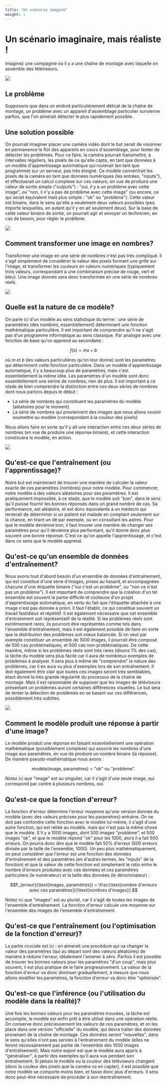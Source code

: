 ```yaml
---
title: "Un scénario imaginé"
weight: 1
---
```


# Un scénario imaginaire, mais réaliste !

Imaginez une compagnie où il y a une chaîne de montage avec laquelle on assemble
des téléviseurs.

![](/images/module2/tv_assembly_line.png)

## Le problème

Supposons que dans un endroit particulièrement délicat de la chaîne de montage,
un problème avec un appareil d'assemblage particulier survienne parfois, que
l'on aimerait détecter le plus rapidement possible.

## Une solution possible

On pourrait imaginer placer une caméra vidéo dont le but serait de visionner en
permanence le flot des appareils en cours d'assemblage, pour tenter de détecter
les problèmes. Pour ce faire, la caméra pourrait transmettre, à intervalles
réguliers, les pixels de ce qu'elle capte, en tant que données à un modèle
d'apprentissage automatique qui roulerait (en tant que programme) sur un
serveur, pas très éloigné. Ce modèle convertirait les pixels de la caméra en
tant que données numériques (les entrées, "inputs"), et effectuerait un calcul
complexe sur ces valeurs, en vue de produire une valeur de sortie simple
("outputs") : "oui, il y a un problème avec cette image", ou "non, il n'y a pas
de problème avec cette image" (ou encore, ce qui serait équivalent mais plus
simple : "ok" ou "problème"). Cette valeur est binaire, dans le sens qu'elle a
seulement deux valeurs possibles (peu importe lesquelles, en autant qu'il y en
ait seulement deux). Sur la base de cette valeur binaire de sortie, on pourrait
agir et envoyer un technicien, en cas de besoin, pour régler le problème.

![](/images/module2/tv_assembly_line_with_camera.png)

## Comment transformer une image en nombres?

Transformer une image en une série de nombres n'est pas très compliqué. Il
s'agit simplement de considérer la valeur des pixels formant une grille sur
l'image, et transformer les couleurs en valeurs numériques (typiquement trois
valeurs, correspondant à une combinaison précise de rouge, vert et bleu). Une
image donnée sera donc transformée en une série de nombres réels.

![](/images/module2/tv_pixel_grid.png)

## Quelle est la nature de ce modèle?

On parle ici d'un modèle au sens statistique du terme : une série de paramètres
(des nombres, essentiellement) déterminant une fonction mathématique
particulière. Il est important de comprendre qu'il ne s'agit pas d'un programme
informatique au sens classique. Par analogie avec une fonction de base qu'on
apprend au secondaire :

$$f(x) = mx + b$$

où $m$ et $b$ (les valeurs particulières qu'on leur donne) sont les paramètres
qui déterminent cette fonction particulière. Dans un modèle d'apprentissage
automatique, il y a beaucoup plus de paramètres, mais c'est essentiellement la
même idée. Les paramètres d'un modèle sont donc essentiellement une sérine de
nombres, rien de plus. Il est important à ce stade de bien comprendre la
distinction entre ces deux séries de nombres dont nous parlons depuis le début :

- La série de nombres qui constituent les paramètres du modèle (aléatoires pour
  le moment)
- La série de nombres qui proviennent des images que nous allons vouloir
  soumettre au modèle (correspondant à la couleur des pixels)

Nous allons faire en sorte qu'il y ait une interaction entre ces deux
séries de nombres (en vue de produire une réponse binaire), et cette
interaction constituera le modèle, en action.

![](/images/module2/model_parameters.png)

## Qu'est-ce que l'entraînement (ou l'apprentissage)?

Notre but est maintenant de trouver une manière de calculer la valeur exacte de
ces paramètres (nombres) pour notre modèle. Pour commencer, notre modèle a des
valeurs aléatoires pour ses paramètres. Il est pratiquement impossible, à ce
stade, que le modèle soit "bon", dans le sens qu'il puisse fournir les bonnes
réponses dans un grand nombre de cas. Sa performance, est aléatoire, et est donc
équivalente à un médecin qui tenterait de déterminer si un patient est malade en
comptant seulement sur la chance, en tirant un dé par exemple, ou en consultant
les astres. Pour que le modèle devienne bon, il faut trouver une manière de
changer ses paramètres pour qu'il devienne plus performant, qu'il donne donc
plus souvent une bonne réponse. C'est ce qu'on appelle l'apprentissage, et c'est
dans ce sens que le modèle apprend.

## Qu'est-ce qu'un ensemble de données d'entraînement?

Nous avons tout d'abord besoin d'un ensemble de données d'entraînement, qui est
constitué d'une série d'images, prises au hasard, et accompagnées chacune d'une
étiquette binaire ("oui c'est un problème", ou "non ce n'est pas un problème").
Il est important de comprendre que la création d'un tel ensemble est souvent la
partie difficile et coûteuse d'un projet d'apprentissage automatique, en vertu
du fait que l'étiquette attachée à une image n'est pas donnée à priori. Il faut
l'établir, ce qui constitue souvent un travail fastidieux et répétitif. Il est
également nécessaire que cet ensemble d'entrainment soit représentatif de la
réalité. Si les problèmes réels sont extrêmement rares, ils pourront être
représentés comme tels dans l'ensemble d'entraînement, mais il est également
possible de faire en sorte que la distribution des problèmes soit mieux
balancée. Si on veut par exemple constituer un ensemble de 1000 images, il
pourrait être composé de 500 cas problématiques, et 500 cas non-problématiques.
De cette manière, même si les problèmes réels sont très rares (disons 1% des
cas), la tâche du modèle sera plus facile car il aura de nombreux exemples de
problèmes à analyser. Il sera plus à même de "comprendre" la nature des
problèmes, car il en aura vu plus d'exemples lors de son entraînement. Il doit
également être clair que toutes ces images seront très semblables, étant donné
la très grande régularité du processus de la chaîne de montage. Mais il est
raisonnable de supposer que les images de téléviseurs présentant un problèmes
auront certaines différences visuelles. Le but sera de tenter la détection de
problèmes en se basant sur ces différences, possiblement très subtiles.

![](/images/module2/training_set.png)

## Comment le modèle produit une réponse à partir d'une image?

Le modèle produit une réponse en faisant essentiellement une opération
mathématique (possiblement complexe) qui associe les nombres d'une image aux
paramètres, en vue de produire un nombre binaire (la réponse). De manière
pseudo-mathématique nous avons :

$$\text{modèle(image, paramètres)} = \text{"ok" ou "problème"}.$$

Notez ici que "image" est au singulier, car il s'agit d'une seule
image, qui correspond par contre à plusieurs nombres, oui.

## Qu'est-ce que la fonction d'erreur?

La fonction d'erreur détermine l'erreur moyenne qu'une version donnée
du modèle (avec des valeurs précises pour les paramètres) entraine. On
ne doit pas confondre cette fonction avec le modèle lui-même, il
s'agit d'une autre fonction, qui est reliée au modèle, mais qui n'est
pas la même chose que le modèle. S'il y a 1000 images, dont 500 images
"problème", et 500 images "ok", et que le modèle répond "ok" pour les
1000, alors il a fait 500 erreurs. On pourra donc dire que le modèle
fait 50% d'erreur (500 erreurs divisée par la taille de l'ensemble,
1000). Un peu plus mathématiquement, on peut considérer que l'erreur
est une fonction des données d'entraînement et des paramètres (en
d'autres termes, les "inputs" de la fonction) et que la valeur de
cette fonction est simplement le ratio entre le nombre d'erreurs
produites avec ces données et ces paramètres particuliers (le
numérateur) et la taille des données (le dénominateur) :

$$F_{erreur}(\text{images, paramètres}) = \frac{\text{nombre d'erreurs avec ces paramètres}}{\text{nombres d'images}}.$$

Notez ici que "images" est au pluriel, car il s'agit de toutes les
images de l'ensemble d'entraînement. La fonction d'erreur calcule une
moyenne sur l'ensemble des images de l'ensemble d'entraînement.

## Qu'est-ce que l'entraînement (ou l'optimisation de la fonction d'erreur)?

La partie cruciale est ici : on aimerait une procédure qui va changer
la valeur des paramètres (qui au départ sont des valeurs aléatoires)
de manière à réduire l'erreur, idéalement l'amener à zéro. Parfois il
est possible de trouver les bonnes valeurs pour les paramètres "d'un
coup", mais plus souvent, il est plus pratique de le faire
progressivement. La valeur de la fonction d'erreur va donc diminuer
graduellement, à mesure que nous allons modifier les paramètres, la
fonction d'erreur va donc être "optimisée".

## Qu'est-ce que l'inférence (ou l'utilisation du modèle dans la réalité)?

Une fois les bonnes valeurs pour les paramètres trouvées, la tâche est
accomplie, le modèle est enfin prêt à être utilisé dans une opération
réelle. On conserve donc précieusement les valeurs de ces paramètres,
et on les place dans une version "officielle" du modèle, qui devra
traiter des données provenant de la chaîne de montage. Ces données
seront "nouvelles", dans le sens qu'elles n'ont pas servies à
l'entraînement du modèle (elles ne feront nécessairement pas partie de
l'ensemble des 1000 images d'entraînement). Mais notre espoir est que
le modèle aura appris à "généraliser", à partir des exemples qu'il
aura vus pendant son entraînement. Si jamais le modèle ou la couleur
des téléviseurs changent (donc la couleur des pixels que la caméra va
en capter), il est possible que notre modèle se comporte moins bien,
et fasse donc plus d'erreurs. Il sera donc peut-être nécessaire de
procéder à son réentraînement.

